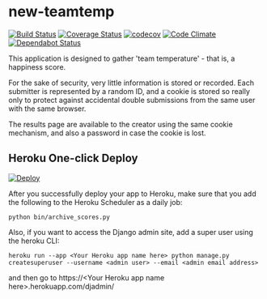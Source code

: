 new-teamtemp
============

[![Build Status](https://app.travis-ci.com/rloomans/new-teamtemp.svg?branch=master)](https://travis-ci.com/rloomans/new-teamtemp)
[![Coverage Status](https://coveralls.io/repos/rloomans/new-teamtemp/badge.svg?branch=master&service=github)](https://coveralls.io/github/rloomans/new-teamtemp?branch=master)
[![codecov](https://codecov.io/gh/rloomans/new-teamtemp/branch/master/graph/badge.svg)](https://codecov.io/gh/rloomans/new-teamtemp)
[![Code Climate](https://codeclimate.com/github/rloomans/new-teamtemp/badges/gpa.svg)](https://codeclimate.com/github/rloomans/new-teamtemp)
[![Dependabot Status](https://api.dependabot.com/badges/status?host=github&repo=rloomans/new-teamtemp)](https://dependabot.com)

This application is designed to gather 'team temperature' - that is, a
happiness score.

For the sake of security, very little information is stored or recorded. Each
submitter is represented by a random ID, and a cookie is stored so really only
to protect against accidental double submissions from the same user with the
same browser.

The results page are available to the creator using the same cookie mechanism,
and also a password in case the cookie is lost.


Heroku One-click Deploy
-----------------------

[![Deploy](https://www.herokucdn.com/deploy/button.svg)](https://heroku.com/deploy)

After you successfully deploy your app to Heroku, make sure that you add the following to the Heroku Scheduler as a daily job:

```
python bin/archive_scores.py
```

Also, if you want to access the Django admin site, add a super user using the heroku CLI:

```
heroku run --app <Your Heroku app name here> python manage.py createsuperuser --username <admin user> --email <admin email address>
```

and then go to https://\<Your Heroku app name here>.herokuapp.com/djadmin/

